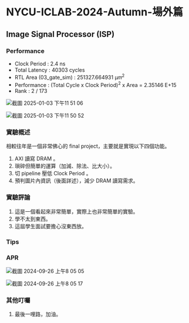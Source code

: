 # NYCU-ICLAB-2024-Autumn-場外篇
## Image Signal Processor (ISP)
### Performance
- Clock Period : 2.4 ns
- Total Latency : 40303 cycles
- RTL Area (03_gate_sim) : 251327.664931  μ𝑚<sup>2 </sup>
- Performance : (Total Cycle x Clock Period)<sup>2</sup> x Area = 2.35146 E+15
- Rank : 2 / 173

![截圖 2025-01-03 下午11 51 06](https://github.com/user-attachments/assets/8ac81f9e-4e8c-49d6-90eb-35957ff65693)

![截圖 2025-01-03 下午11 50 52](https://github.com/user-attachments/assets/ed5e634f-de7e-4f8f-9df6-e9441d23246d)


### 實驗概述
相較往年是一個非常佛心的 final project，主要就是實現以下四個功能。
1. AXI 讀寫 DRAM 。
2. 瑣碎但簡單的運算（加減、除法、比大小）。
3. 切 pipeline 壓低 Clock Period 。
4. 預判圖片內資訊（後面詳述），減少 DRAM 讀寫需求。


### 實驗評論
1. 這是一個看起來非常簡單，實際上也非常簡單的實驗。
2. 學不太到東西。
3. 這屆學生面試要擔心沒東西放。


### Tips


### APR

![截圖 2024-09-26 上午8 05 05](https://github.com/user-attachments/assets/1fba8da0-2394-4905-9736-5be39f6ff79c)


![截圖 2024-09-26 上午8 05 17](https://github.com/user-attachments/assets/26a90b92-c60b-4a5e-90d7-b6df262d8e62)





### 其他叮囑
1. 最後一哩路，加油。
